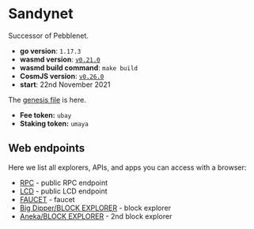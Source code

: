 # Sandynet

Successor of Pebblenet.

- **go version**: `1.17.3`
- **wasmd version**: [`v0.21.0`](https://github.com/CosmWasm/wasmd/releases/tag/v0.21.0)
- **wasmd build command**: `make build`
- **CosmJS version**: [`v0.26.0`](https://github.com/cosmos/cosmjs/releases/tag/v0.26.0)
- **start**: 22nd November 2021

The [genesis file](./config/genesis.json) is here.

- **Fee token:** `ubay`
- **Staking token:** `umaya`

## Web endpoints

Here we list all explorers, APIs, and apps you can access with a browser:

* [RPC](https://rpc.sandynet.cosmwasm.com) - public RPC endpoint
* [LCD](https://lcd.sandynet.cosmwasm.com) - public LCD endpoint
* [FAUCET](https://faucet.sandynet.cosmwasm.com) - faucet
* [Big Dipper/BLOCK EXPLORER](https://block-explorer.sandynet.cosmwasm.com) - block explorer
* [Aneka/BLOCK EXPLORER](https://block-explorer.sandynet.cosmwasm.com) - 2nd block explorer
